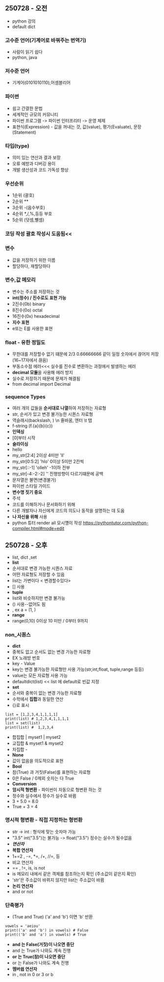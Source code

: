 ## 250728 - 오전
- python 강의
- default dict
### 고수준 언어(기계어로 바꿔주는 번역기)
- 사람이 읽기 쉽다
- python, java
### 저수준 언어
- 기계어(0101010110),어셈블리어
### 파이썬
- 쉽고 간결한 문법
- 세계적인 규모의 커뮤니티
- 파이썬 프로그램 -> 파이썬 인터프리터 -> 운영 체제
- 표현식(Expression) - 값을 꺼내는 것, 값(value), 평가(Evaluate), 문장(Statement)
### 타입(type)
- 의미 있는 연산과 결과 보장
- 오류 예방과 디버깅 용이
- 개발 생산성과 코드 가독성 향상
### 우선순위
- 1순위 (괄호) 
- 2순위 **
- 3순위 -(음수부호)
- 4순위 *,/,%,등등 부호
- 5순위 (덧셈,뺼셈)
### 코딩 작성 괄호 작성시 도움됨<<
### 변수
- 값을 저장하기 위한 이름
- 할당하다, 재할당하다
### 변수,값 메모리
- 변수는 주소를 저장하는 것
- **int(정수) / 진수로도 표현 가능**
- 2진수(0b) binary
- 8진수(0o) octal
- 16진수(0x) hexadecimal
- **지수 표현**
- e또는 E를 사용한 표현
### float - 유한 정밀도
-  무한대를 저장할수 없기 떄문에 2/3 0.66666666 같이 일정 숫자에서 끊어저 저장 (16~17자에서 끊음)
- 부동소수점 에러<<<
실수를 진수로 변환하는 과정에서 발생하는 에러
- **decimal 모듈**을 사용해 에러 방지
- 실수로 저장하기 때문에 문제가 해결됨
- from decimal import Decimal
### sequence Types
- 여러 개의 값들을 **순서대로 나열**하여 저장하는 자료형
- str, 순서가 있고 변경 불가능한 시퀀스 자료형
- 역슬래시(backslash, \) \n 줄바꿈, 엔터 \t 탭
- f-string (f.{a}{b}{c})
- **인덱싱**
- [0]부터 시작
- **슬라이싱**
- hello
- my_str[2:4] 2이상 4미만  'll'
- my_str[0:5:2] 'hlo' 0이상 5미만 2칸씩 
- my_str[::-1] 'olleh' -1이하 전부
- my_str[-4:-2:-2] '' 진행방향이 다르기떄문에 공백
- 문자열은 불면(변경불가)
- 파이썬 스타일 가이드
- **변수명 짓기 중요**
- 주석
- 코드를 이해하거나 문서화하기 위해
- 다른 개발자나 자신에게 코드의 의도나 동작을 설명하는 데 도움
- **나 자신을 위해** 사용
- python 튜터  render all 모시꺵이 작성
 https://pythontutor.com/python-compiler.html#mode=edit

## 250728 - 오후
- list, dict ,set  
- **list** 
- 순서대로 변경 가능한 시퀀스 자료
- 어떤 자료형도 저장할 수 있음
- list는 가변이다 < 변경할수있다>
- [] 사용
- **tuple**
- list와 비슷하지만 변경 불가능
- () 사용--없어도 됨
- , ex   a = (1, )
-  **range**
- range(0,10) 0이상 10 미만 / 0부터 9까지
### non_시퀀스
- **dict**
- 중복도 없고 순서도 없는 변경 가능한 자료형
- EX 노래방 번호 
- key - Value 
- key는 변경 불가능한 자료형만 사용 가능(str,int,float, tuple,range 등등)
- value는 모든 자료형 사용 가능
- defaultdict(list) << list 에 default로 빈값 지정
- **set**
- 순서와 중복이 없는 변경 가능한 자료형
- 수학에서 **집합**과 동일한 연산
- {}로 표시
```
list = [1,2,3,4,1,1,1,1]
print(list) # 1,2,3,4,1,1,1,1
list = set(list)
print(list) #  1,2,3,4
```
- 합집합 |  myset1 | myset2
- 교집합 &  myset1 & myset2
- 차집합 -
- **None**
- 값이 없음을 의도적으로 표현
- **Bool**
- 참(True) 과 거짓(False)를 표현하는 자료형
- 0은 False / 0제외 숫자는 다 True
- **Conversion**
- **암시적 형변환** - 파이썬이 자동으로 형변환 하는 것
- 정수와 실수에서 정수가 실수로 바뀜
- 3 + 5.0 = 8.0 
- True + 3 = 4
### 명시적 형변환 - 직접 지정하는 형번환
- str -> int : 형식에 맞는 숫자마 가능
- "3.5" int("3.5")는 불가능 -> float("3.5") 정수는 실수가 될수없음
- ***연산자***
- **복합 연산자**
- 1+=2 , -=, *=, /+, //=, 등
- 비교 연산자
- == , !=, is, is not
- is 메모리 내에서 같은 객체를 참조하는지 확인 (주소값이 같은지 확인)
- 'str'은 주소값이 바뀌지 않지만 list는 주소값이 바뀜
- **논리 연산자**
- and or not
### 단축평가
- (True and True) ('a' and 'b') 이면 'b' 반환
```
vowels = 'aeiou'
print(('a' and 'b') in vowels) # False
print(('b' and 'a') in vowels) # True
```
- **and 는 False(거짓)이 나오면 중단**
- and 는 True가 나와도 계속 진행
- **or 는 True(참)이 나오면 중단** 
- or 는 False가 나와도 계속 진행
- **멤버쉽 연산자**
- in , not in
0 or 3 or b